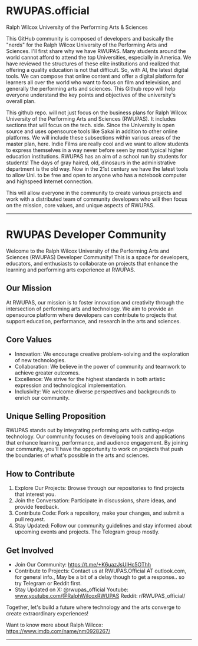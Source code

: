 # RWUPAS.official
Ralph Wilcox University of the Performing Arts & Sciences

This GitHub community is composed of developers and basically the "nerds" for the Ralph Wilcox University of the Performing Arts and Sciences. I'll first share why we have RWUPAS. Many students around the world cannot afford to attend the top Universities, especially in America. We have reviewed the structures of these elite institutions and realized that offering a quality education is not that difficult. So, with AI, the latest digital tools. We can compose that online content and offer a digital platform for learners all over the world who want to focus on film and television, and generally the performing arts and sciences. This Github repo will help everyone understand the key points and objectives of the university's overall plan. 

This github repo. will not just focus on the business plans for Ralph Wilcox University of the Performing Arts and Sciences (RWUPAS). It includes sections that will focus on the tech. side. Since the University is open source and uses opensource tools like Sakai in addition to other online platforms. We will include these subsections within various areas of the master plan, here. Indie Films are really cool and we want to allow students to express themselves in a way never before seen by most typical higher education institutions. RWUPAS has an aim of a school run by students for students! The days of gray haired, old, dinosaurs in the administrative department is the old way. Now in the 21st century we have the latest tools to allow Uni. to be free and open to anyone who has a notebook computer and highspeed Internet connection.

This will allow everyone in the community to create various projects and work with a distributed team of community developers who will then focus on the mission, core values, and unique aspects of RWUPAS. 

---

# RWUPAS Developer Community
Welcome to the Ralph Wilcox University of the Performing Arts and Sciences (RWUPAS) Developer Community! This is a space for developers, educators, and enthusiasts to collaborate on projects that enhance the learning and performing arts experience at RWUPAS.

## Our Mission
At RWUPAS, our mission is to foster innovation and creativity through the intersection of performing arts and technology. We aim to provide an opensource platform where developers can contribute to projects that support education, performance, and research in the arts and sciences.

## Core Values
- Innovation: We encourage creative problem-solving and the exploration of new technologies.
- Collaboration: We believe in the power of community and teamwork to achieve greater outcomes.
- Excellence: We strive for the highest standards in both artistic expression and technological implementation.
- Inclusivity: We welcome diverse perspectives and backgrounds to enrich our community.

## Unique Selling Proposition
RWUPAS stands out by integrating performing arts with cutting-edge technology. Our community focuses on developing tools and applications that enhance learning, performance, and audience engagement. By joining our community, you'll have the opportunity to work on projects that push the boundaries of what's possible in the arts and sciences.

## How to Contribute
1. Explore Our Projects: Browse through our repositories to find projects that interest you.
2. Join the Conversation: Participate in discussions, share ideas, and provide feedback.
3. Contribute Code: Fork a repository, make your changes, and submit a pull request.
4. Stay Updated: Follow our community guidelines and stay informed about upcoming events and projects. The Telegram group mostly.

## Get Involved
- Join Our Community: https://t.me/+K6uazJsUIHc5OThh
- Contribute to Projects: Contact us at RWUPAS.Official AT outlook.com, for general info., May be a bit of a delay though to get a response.. so try Telegram or Reddit first.
- Stay Updated on X: @rwupas_official
  Youtube: www.youtube.com/@RalphWilcoxRWUPAS
  Reddit: r/RWUPAS_official/

Together, let's build a future where technology and the arts converge to create extraordinary experiences!



Want to know more about Ralph Wilcox:
https://www.imdb.com/name/nm0928267/

---
